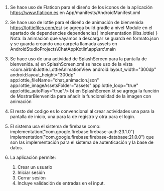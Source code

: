 1. Se hace uso de Flaticon para el diseño de los iconos de la aplicación
   https://www.flaticon.es
   en App/manifests/AndroidManifest.xml
   <application
        android:allowBackup="true"
        android:dataExtractionRules="@xml/data_extraction_rules"
        android:fullBackupContent="@xml/backup_rules"
        android:icon="@mipmap/ic_chat" 
        android:label="@string/app_name"
        android:roundIcon="@mipmap/ic_chat_round"
        android:supportsRtl="true"
        android:theme="@style/Theme.ChatAppKotlin"
        tools:targetApi="31">
2. Se hace uso de lottie para el diseño de animación de bienvenida
   https://lottiefiles.com/es/
   se agrega build.gradle a nivel Module en el apartado de dependencies
   dependencies{
   implementation (libs.lottie)
   }
   Nota: la animación que vayamos a descargar se guarda en formato.json y se guarda creando una carpeta llamada assets en
   AndroidStudioProjects\ChatAppKotlin\app\src\main
   
4. Se hace uso de una actividad de SplashScreen para la pantalla de bienvenida.
   a) en SplashScreen.xml se hace uso de la vista
   <com.airbnb.lottie.LottieAnimationView
            android:layout_width="300dp"
            android:layout_height="300dp"
            app:lottie_fileName="chat_animacion.json"
            app:lottie_imageAssetsFolder="assets"
            app:lottie_loop="true"
            app:lottie_autoPlay="true"/>
   b) en SplashScreen.kt se agrega la función de MostrarBienvenida para añadir la funcionalidad de la imagen con animación

5. El resto del codigo es lo convencional al crear actividades una para la pantalla de inicio, una para la de registro y otra para el login.
6. El sistema usa el sistema de firebase como:
    implementation("com.google.firebase:firebase-auth:23.1.0")
    implementation("com.google.firebase:firebase-database:21.0.0")
   que son las implementación para el sistema de autenticación y la base de datos.
7. La aplicación permite:
     1. Crear un usuario
     2. Iniciar sesión
     3. Cerrar sesión
     4. Incluye validación de entradas en el input.
